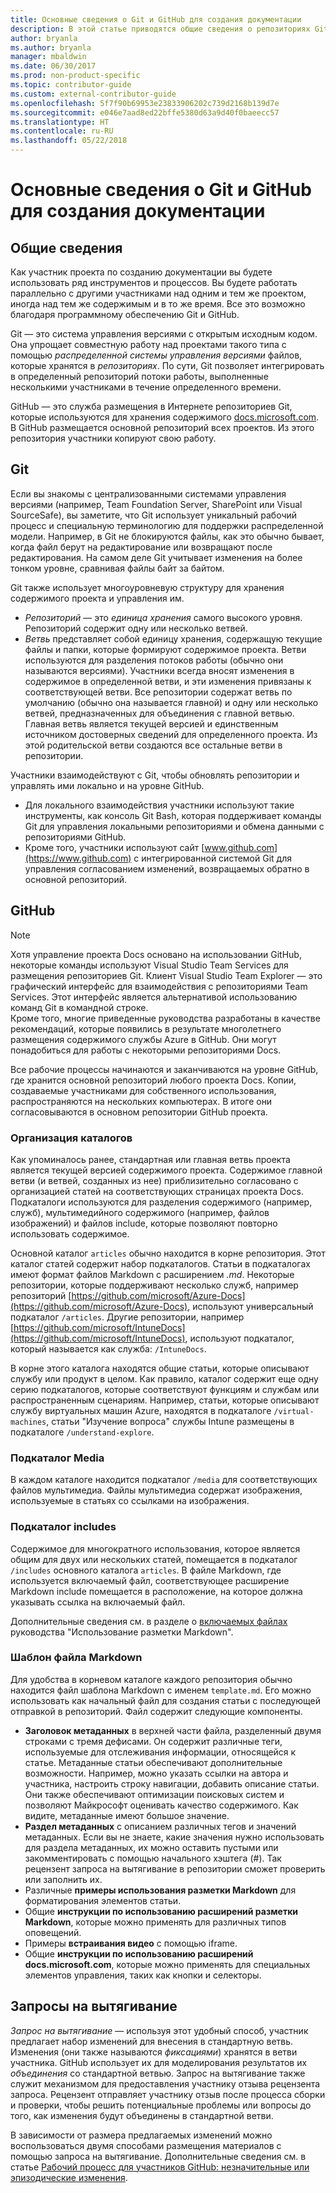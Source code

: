 ```yaml
---
title: Основные сведения о Git и GitHub для создания документации
description: В этой статье приводятся общие сведения о репозиториях Git в GitHub, принципах организации содержимого и правилах именования, используемых для сайта docs.microsoft.com.
author: bryanla
ms.author: bryanla
manager: mbaldwin
ms.date: 06/30/2017
ms.prod: non-product-specific
ms.topic: contributor-guide
ms.custom: external-contributor-guide
ms.openlocfilehash: 5f7f90b69953e23833906202c739d2168b139d7e
ms.sourcegitcommit: e046e7aad8ed22bffe5380d63a9d40f0baeecc57
ms.translationtype: HT
ms.contentlocale: ru-RU
ms.lasthandoff: 05/22/2018
---
```

# <a name="git-and-github-essentials-for-docs"></a>Основные сведения о Git и GitHub для создания документации

## <a name="overview"></a>Общие сведения

Как участник проекта по созданию документации вы будете использовать ряд инструментов и процессов. Вы будете работать параллельно с другими участниками над одним и тем же проектом, иногда над тем же содержимым и в то же время. Все это возможно благодаря программному обеспечению Git и GitHub.

Git — это система управления версиями с открытым исходным кодом. Она упрощает совместную работу над проектами такого типа с помощью *распределенной системы управления версиями* файлов, которые хранятся в *репозиториях*. По сути, Git позволяет интегрировать в определенный репозиторий потоки работы, выполненные несколькими участниками в течение определенного времени.

GitHub — это служба размещения в Интернете репозиториев Git, которые используются для хранения содержимого [docs.microsoft.com](https://docs.microsoft.com). В GitHub размещается основной репозиторий всех проектов. Из этого репозитория участники копируют свою работу.

## <a name="git"></a>Git

Если вы знакомы с централизованными системами управления версиями (например, Team Foundation Server, SharePoint или Visual SourceSafe), вы заметите, что Git использует уникальный рабочий процесс и специальную терминологию для поддержки распределенной модели. Например, в Git не блокируются файлы, как это обычно бывает, когда файл берут на редактирование или возвращают после редактирования. На самом деле Git учитывает изменения на более тонком уровне, сравнивая файлы байт за байтом.

Git также использует многоуровневую структуру для хранения содержимого проекта и управления им.

- *Репозиторий* — это *единица хранения* самого высокого уровня. Репозиторий содержит одну или несколько ветвей.
- *Ветвь* представляет собой единицу хранения, содержащую текущие файлы и папки, которые формируют содержимое проекта. Ветви используются для разделения потоков работы (обычно они называются версиями). Участники всегда вносят изменения в содержимое в определенной ветви, и эти изменения привязаны к соответствующей ветви. Все репозитории содержат ветвь по умолчанию (обычно она называется главной) и одну или несколько ветвей, предназначенных для объединения с главной ветвью. Главная ветвь является текущей версией и единственным источником достоверных сведений для определенного проекта. Из этой родительской ветви создаются все остальные ветви в репозитории.

Участники взаимодействуют с Git, чтобы обновлять репозитории и управлять ими локально и на уровне GitHub.

- Для локального взаимодействия участники используют такие инструменты, как консоль Git Bash, которая поддерживает команды Git для управления локальными репозиториями и обмена данными с репозиториями GitHub.
- Кроме того, участники используют сайт [www.github.com](https://www.github.com) с интегрированной системой Git для управления согласованием изменений, возвращаемых обратно в основной репозиторий.

## <a name="github"></a>GitHub

> [!NOTE]
> Хотя управление проекта Docs основано на использовании GitHub, некоторые команды используют Visual Studio Team Services для размещения репозиториев Git. Клиент Visual Studio Team Explorer — это графический интерфейс для взаимодействия с репозиториями Team Services. Этот интерфейс является альтернативой использованию команд Git в командной строке.
> </br>
> Кроме того, многие приведенные руководства разработаны в качестве рекомендаций, которые появились в результате многолетнего размещения содержимого службы Azure в GitHub. Они могут понадобиться для работы с некоторыми репозиториями Docs.

Все рабочие процессы начинаются и заканчиваются на уровне GitHub, где хранится основной репозиторий любого проекта Docs. Копии, создаваемые участниками для собственного использования, распространяются на нескольких компьютерах. В итоге они согласовываются в основном репозитории GitHub проекта.

### <a name="directory-organization"></a>Организация каталогов

Как упоминалось ранее, стандартная или главная ветвь проекта является текущей версией содержимого проекта. Содержимое главной ветви (и ветвей, созданных из нее) приблизительно согласовано с организацией статей на соответствующих страницах проекта Docs. Подкаталоги используются для разделения содержимого (например, служб), мультимедийного содержимого (например, файлов изображений) и файлов include, которые позволяют повторно использовать содержимое.

Основной каталог `articles` обычно находится в корне репозитория. Этот каталог статей содержит набор подкаталогов. Статьи в подкаталогах имеют формат файлов Markdown с расширением *.md*. Некоторые репозитории, которые поддерживают несколько служб, например репозиторий [https://github.com/microsoft/Azure-Docs](https://github.com/microsoft/Azure-Docs), используют универсальный подкаталог `/articles`. Другие репозитории, например [https://github.com/microsoft/IntuneDocs](https://github.com/microsoft/IntuneDocs), используют подкаталог, который называется как служба: `/IntuneDocs`.

В корне этого каталога находятся общие статьи, которые описывают службу или продукт в целом. Как правило, каталог содержит еще одну серию подкаталогов, которые соответствуют функциям и службам или распространенным сценариям. Например, статьи, которые описывают службу виртуальных машин Azure, находятся в подкаталоге `/virtual-machines`, статьи "Изучение вопроса" службы Intune размещены в подкаталоге `/understand-explore`.

### <a name="media-subdirectory"></a>Подкаталог Media

В каждом каталоге находится подкаталог `/media` для соответствующих файлов мультимедиа. Файлы мультимедиа содержат изображения, используемые в статьях со ссылками на изображения.

### <a name="includes-subdirectory"></a>Подкаталог includes

Содержимое для многократного использования, которое является общим для двух или нескольких статей, помещается в подкаталог `/includes` основного каталога `articles`. В файле Markdown, где используется включаемый файл, соответствующее расширение Markdown include помещается в расположение, на которое должна указывать ссылка на включаемый файл.

Дополнительные сведения см. в разделе о [включаемых файлах](how-to-write-use-markdown.md#includes) руководства "Использование разметки Markdown".

### <a name="markdown-file-template"></a>Шаблон файла Markdown

Для удобства в корневом каталоге каждого репозитория обычно находится файл шаблона Markdown с именем `template.md`. Его можно использовать как начальный файл для создания статьи с последующей отправкой в репозиторий. Файл содержит следующие компоненты.

- **Заголовок метаданных** в верхней части файла, разделенный двумя строками с тремя дефисами. Он содержит различные теги, используемые для отслеживания информации, относящейся к статье. Метаданные статьи обеспечивают дополнительные возможности. Например, можно указать ссылки на автора и участника, настроить строку навигации, добавить описание статьи. Они также обеспечивают оптимизации поисковых систем и позволяют Майкрософт оценивать качество содержимого. Как видите, метаданные имеют большое значение.
- **Раздел метаданных** с описанием различных тегов и значений метаданных. Если вы не знаете, какие значения нужно использовать для раздела метаданных, их можно оставить пустыми или закомментировать с помощью начального хэштега (#). Так рецензент запроса на вытягивание в репозитории сможет проверить или заполнить их.
- Различные **примеры использования разметки Markdown** для форматирования элементов статьи.
- Общие **инструкции по использованию расширений разметки Markdown**, которые можно применять для различных типов оповещений.
- Примеры **встраивания видео** с помощью iframe.
- Общие **инструкции по использованию расширений docs.microsoft.com**, которые можно применять для специальных элементов управления, таких как кнопки и селекторы.

## <a name="pull-requests"></a>Запросы на вытягивание

*Запрос на вытягивание* — используя этот удобный способ, участник предлагает набор изменений для внесения в стандартную ветвь. Изменения (они также называются *фиксациями*) хранятся в ветви участника. GitHub использует их для моделирования результатов их *объединения* со стандартной ветвью. Запрос на вытягивание также служит механизмом для предоставления участнику отзыва рецензента запроса. Рецензент отправляет участнику отзыв после процесса сборки и проверки, чтобы решить потенциальные проблемы или вопросы до того, как изменения будут объединены в стандартной ветви.

В зависимости от размера предлагаемых изменений можно воспользоваться двумя способами размещения материалов с помощью запроса на вытягивание. Дополнительные сведения см. в статье [Рабочий процесс для участников GitHub: незначительные или эпизодические изменения](how-to-write-workflows-major.md).

<!---- Reference links for Docs landing pages, associated GitHub repositories, and related Forums matrix. ------------------>
<!---- PLEASE INSERT URLS IN ASCENDING SORT ORDER, AND REMOVE LOCALE SEGMENT FROM URLS (that is, en-us) FOR LOCALIZED FORUMS! -->
<!---- NOTE: these links are saved for future use in another/new article; no longer used above in this article --->
[Visual-Studio-Page]:(https://docs.microsoft.com/en-us/visualstudio/index)
[Visual-Studio-Repo-Internal]:(https://github.com/Microsoft/vsdocs)
[Visual-Studio-Repo-External]:(https://github.com/Microsoft/visualstudio-docs)
[Visual-Studio-SO]: (https://stackoverflow.com/search?q=Visual+Studio+2017)
[Dotnet-Page]: https://docs.microsoft.com/dotnet
[Dotnet-Core-Page]: https://docs.microsoft.com/dotnet/articles/welcome
[Dotnet-Core-Repo]: https://github.com/dotnet/docs
[EM-ATA-Land]: https://docs.microsoft.com/advanced-threat-analytics/
[EM-ATA-Repo]: https://github.com/Microsoft/ATADocs
[EM-AzureAD-Land]: https://docs.microsoft.com/active-directory/
[EM-AzureAD-Repo]: https://github.com/Azure/azure-content/tree/master/articles/active-directory/
[EM-AzureRMS-Land]: https://docs.microsoft.com/rights-management/
[EM-AzureRMS-Repo]: https://github.com/Microsoft/Azure-RMSDocs
[EM-Intune-Land]: https://docs.microsoft.com/intune/
[EM-Intune-Repo]: https://github.com/microsoft/intuneDocs
[EM-Land-Page]: https://docs.microsoft.com/enterprise-mobility/
[EM-Land-Repo]: https://github.com/Microsoft/EMDocs/
[EM-MFA-Land]: https://docs.microsoft.com/multi-factor-authentication/
[EM-MFA-Repo]: https://github.com/Azure/azure-content/tree/master/articles/multi-factor-authentication
[EM-MIM-Land]: https://docs.microsoft.com/microsoft-identity-manager/
[EM-MIM-Repo]: https://github.com/Microsoft/MIMDocs
[EM-RemoteApp-Land]: https://docs.microsoft.com/en-us/remoteapp/
[EM-RemoteApp-Repo]: https://github.com/Azure/azure-content/tree/master/articles/remoteapp
[Forum-MSDN-ATA]: https://social.technet.microsoft.com/Forums/en-US/home?forum=mata
[Forum-MSDN-AzureAD]: https://social.msdn.microsoft.com/Forums/en-US/home?forum=WindowsAzureAD
[Forum-MSDN-AzureRMS]: https://social.technet.microsoft.com/Forums/en-US/home?forum=rmsapps%2Crmscloud&filter=alltypes&sort=lastpostdesc
[Forum-MSDN-EM]: https://social.technet.microsoft.com/Forums/en-US/home?sort=relevancedesc&brandIgnore=True&searchTerm=Enterprise+Mobility
[Forum-MSDN-Intune]: https://social.technet.microsoft.com/Forums/en-us/home?category=microsoftintune
[Forum-MSDN-Main]: https://social.msdn.microsoft.com/Forums/home
[Forum-MSDN-MFA]: https://social.msdn.microsoft.com/Forums/en-US/home?forum=windowsazureactiveauthentication
[Forum-MSDN-MIM]: https://social.technet.microsoft.com/Forums/en-US/home?category=identitymanagement
[Forum-MSDN-RemoteApp]: https://social.technet.microsoft.com/Forums/en-US/home?filter=alltypes&brandIgnore=True&sort=relevancedesc&searchTerm=Azure+Remote+or+RemoteApp
[Forum-SO-AzureAD]: https://stackoverflow.com/questions/tagged/azure-active-directory
[Forum-SO-AzureRMS]: https://stackoverflow.com/questions/tagged/rights-management
[Forum-SO-Dotnet]: https://stackoverflow.com/questions/tagged/.net
[Forum-SO-Dotnet-Core]: https://stackoverflow.com/questions/tagged/.net-core
[Forum-SO-Main]: https://stackoverflow.com/tags
[Forum-SO-Intune]: https://stackoverflow.com/questions/tagged/intune
[Forum-SO-MFA]: https://stackoverflow.com/search?q=%5Bazure%5D+multi-factor
[Forum-SO-MIM]: https://stackoverflow.com/search?q=Microsoft+Identity+Manager
[Forum-SO-RemoteApp]: https://stackoverflow.com/questions/tagged/remoteapp
[Forum-TechNet-Main]: https://social.technet.microsoft.com/Forums/home
[Forum-Yammer-AzureRMS]: https://www.yammer.com/AskIPTeam
[Forum-Yammer-Main]: https://www.yammer.com/
